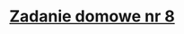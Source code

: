 # [Zadanie domowe nr 8](https://szkolachmury.pl/google-cloud-platform-droga-architekta/tydzien-8-app-engine/zadanie-domowe-nr-8/)



